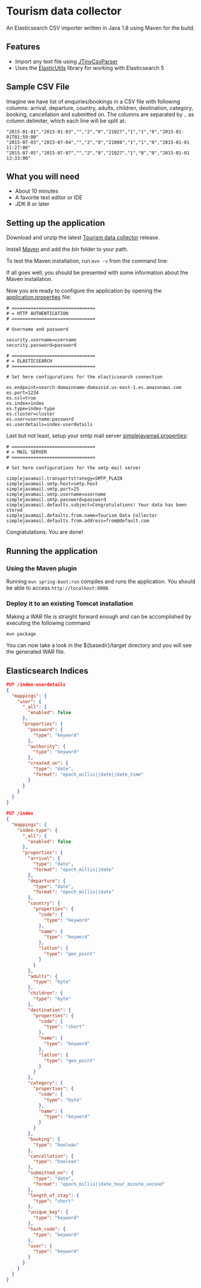 # Tourism data collector

An Elasticsearch CSV importer written in Java 1.8 using Maven for the build.

## Features

* Import any text file using [JTinyCsvParser](https://github.com/bytefish/JTinyCsvParser)
* Uses the [ElasticUtils](https://github.com/bytefish/ElasticUtils) library for working with Elasticsearch 5

## Sample CSV File

Imagine we have list of enquiries/bookings in a CSV file with following columns: arrival, departure, country, adults, children, destination, category, booking, cancellation and submitted on. The columns are separated by ``,`` as column delimiter, which each line will be split at:

```
"2015-01-01","2015-01-03","","2","0","21027","1","1","0","2015-01-01T01:59:00"
"2015-07-03","2015-07-04","","2","0","21008","1","1","0","2015-01-01 11:27:00"
"2015-07-05","2015-07-07","","2","0","21027","1","0","0","2015-01-01 13:33:00"
```

## What you will need

* About 10 minutes
* A favorite text editor or IDE
* JDK 8 or later

## Setting up the application

Download and unzip the latest [Tourism data collector](https://github.com/idm-suedtirol/big-data-for-tourism/archive/master.zip) release.

Install [Maven](http://maven.apache.org/download.cgi) and add the _bin_ folder to your path.

To test the Maven installation, run `mvn -v` from the command line:

If all goes well, you should be presented with some information about the Maven installation.

Now you are ready to configure the application by opening the [application.properties](src/main/resources/application.properties) file:

```
# ===============================
# = HTTP AUTHENTICATION
# ===============================

# Username and password

security.username=username
security.password=password

# ===============================
# = ELASTICSEARCH
# ===============================

# Set here configurations for the elasticsearch connection

es.endpoint=search-domainname-domainid.us-east-1.es.amazonaws.com
es.port=1234
es.ssl=true
es.index=index
es.type=index-type
es.cluster=cluster
es.user=username:password
es.userdetails=index-userdetails
```

Last but not least, setup your smtp mail server [simplejavamail.properties](src/main/resources/simplejavamail.properties):

```
# ===============================
# = MAIL SERVER
# ===============================

# Set here configurations for the smtp mail server

simplejavamail.transportstrategy=SMTP_PLAIN
simplejavamail.smtp.host=smtp.host
simplejavamail.smtp.port=25
simplejavamail.smtp.username=username
simplejavamail.smtp.password=password
simplejavamail.defaults.subject=Congratulations! Your data has been stored
simplejavamail.defaults.from.name=Tourism Data Collector
simplejavamail.defaults.from.address=from@default.com
```

Congratulations. You are done!

## Running the application

### Using the Maven plugin

Running `mvn spring-boot:run` compiles and runs the application. You should be able to access `http://localhost:8080`.

### Deploy it to an existing Tomcat installation

Making a WAR file is straight forward enough and can be accomplished by executing the following command

`mvn package`

You can now take a look in the ${basedir}/target directory and you will see the generated WAR file.

## Elasticsearch Indices

```json
PUT /index-userdetails
{
  "mappings": {
    "user": {
      "_all": {
        "enabled": false
      },
      "properties": {
        "password": {
          "type": "keyword"
        },
        "authority": {
          "type": "keyword"
        },
        "created_on": {
          "type": "date",
          "format": "epoch_millis||date||date_time"
        }
      }
    }
  }
}

PUT /index
{
  "mappings": {
    "index-type": {
      "_all": {
        "enabled": false
      },
      "properties": {
        "arrival": {
          "type": "date",
          "format": "epoch_millis||date"
        },
        "departure": {
          "type": "date",
          "format": "epoch_millis||date"
        },
        "country": {
          "properties": {
            "code": {
              "type": "keyword"
            },
            "name": {
              "type": "keyword"
            },
            "latlon": {
              "type": "geo_point"
            }
          }
        },
        "adults": {
          "type": "byte"
        },
        "children": {
          "type": "byte"
        },
        "destination": {
          "properties": {
            "code": {
              "type": "short"
            },
            "name": {
              "type": "keyword"
            },
            "latlon": {
              "type": "geo_point"
            }
          }
        },
        "category": {
          "properties": {
            "code": {
              "type": "byte"
            },
            "name": {
              "type": "keyword"
            }
          }
        },
        "booking": {
          "type": "boolean"
        },
        "cancellation": {
          "type": "boolean"
        },
        "submitted_on": {
          "type": "date",
          "format": "epoch_millis||date_hour_minute_second"
        },
        "length_of_stay": {
          "type": "short"
        },
        "unique_key": {
          "type": "keyword"
        },
        "hash_code": {
          "type": "keyword"
        },
        "user": {
          "type": "keyword"
        }
      }
    }
  }
}
```
